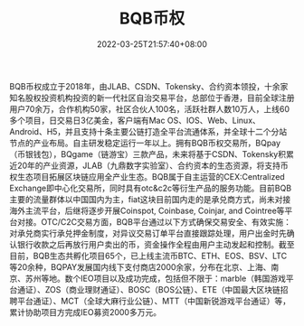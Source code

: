 ﻿---
weight: 
title: "BQB币权"
description: "BQB币权成立于2018年，由JLAB、CSDN、Tokensky、合约资本领投，十余家知名股权投资机构投资的新一代社区自治交易平台，总部位于香港，目前全球注册用户70余万"
date: 2022-03-25T21:57:40+08:00
lastmod: 2022-03-25T16:45:40+08:00
draft: false
authors: ["Metabd"]
featuredImage: "biquanquanqiuzhan.webp"
link: ""
tags: ["交易所","BQB币权"]
categories: ["navigation"]
navigation: ["交易所"]
lightgallery: true
toc: true
pinned: false
recommend: false
recommend1: false
---
BQB币权成立于2018年，由JLAB、CSDN、Tokensky、合约资本领投，十余家知名股权投资机构投资的新一代社区自治交易平台，总部位于香港，目前全球注册用户70余万，合作机构50家，社区合伙人100名，活跃社群人数10万人，上线60多个项目，日交易日3亿美金，客户端有Mac OS、IOS、Web、Linux、Android、H5，并且支持十条主要公链打造全平台流通体系，并全球十二个分站节点的产业布局。自主研发稳定运行一年以上。拥有BQB币权交易所，BQpay（币银钱包），BQgame（链游宝）三款产品，未来将基于CSDN、Tokensky积累近20年的产业资源，JLAB（九鼎数字实验室）、合约资本的生态资源，将支持币权生态项目拓展区块链应用全产业生态。BQB属于自主运营的CEX:Centralized Exchange即中心化交易所，同时具有otc&c2c等衍生产品的服务功能。目前BQB主要的流量群体以中国国内为主，fiat这块目前国内走的是承兑商方式，尚未对接海外主流平台，后继将逐步开展Coinspot, Coinbase, Coinjar, and Cointree等平台对接。OTC/C2C交易方面，BQB平台通过以下方式确保交易安全、有效实施：对承兑商实行承兑押金制度，对异议交易订单平台直接跟踪处理，用户出金时先确认银行收款之后再放行用户卖出的币，资金操作全程由用户主动发起和控制。截至目前，BQB生态共孵化项目65个，已上线主流币BTC、ETH、EOS、BSV、LTC等20余种，BQPAY发展国内线下支付商店2000余家，分布在北京、上海、南京、苏州等地。数个IEO项目以及成功完成，包括但不限于：marble（韩国游戏平台通证）、ZOS（商业理财通证）、BOSC（BOS公链）、ETE（中国最大区块链招聘平台通证）、MCT（全球大麻行业公链）、MTT（中国新锐游戏平台通证）等，累计协助项目方完成IEO募资2000多万元。
